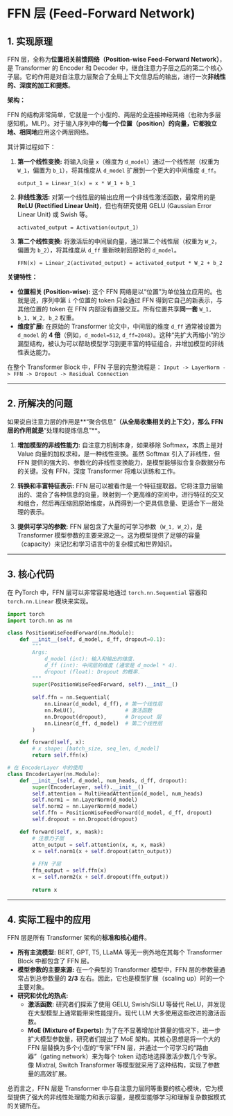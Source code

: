 # FFN 层 (Feed-Forward Network)

## 1. 实现原理

FFN 层，全称为**位置相关前馈网络（Position-wise Feed-Forward Network）**，是 Transformer 的 Encoder 和 Decoder 中，继自注意力子层之后的第二个核心子层。它的作用是对自注意力层聚合了全局上下文信息后的输出，进行一次**非线性的、深度的加工和提炼**。

**架构：**

FFN 的结构非常简单，它就是一个小型的、两层的全连接神经网络（也称为多层感知机，MLP）。对于输入序列中的**每一个位置（position）**的向量，它都**独立地、相同地**应用这个两层网络。

其计算过程如下：

1.  **第一个线性变换:** 将输入向量 `x`（维度为 `d_model`）通过一个线性层（权重为 `W_1`，偏置为 `b_1`），将其维度从 `d_model` 扩展到一个更大的中间维度 `d_ff`。

    `output_1 = Linear_1(x) = x * W_1 + b_1`

2.  **非线性激活:** 对第一个线性层的输出应用一个非线性激活函数，最常用的是 **ReLU (Rectified Linear Unit)**，但也有研究使用 GELU (Gaussian Error Linear Unit) 或 Swish 等。

    `activated_output = Activation(output_1)`

3.  **第二个线性变换:** 将激活后的中间层向量，通过第二个线性层（权重为 `W_2`，偏置为 `b_2`），将其维度从 `d_ff` 重新映射回原始的 `d_model`。

    `FFN(x) = Linear_2(activated_output) = activated_output * W_2 + b_2`

**关键特性：**

*   **位置相关 (Position-wise):** 这个 FFN 网络是以“位置”为单位独立应用的。也就是说，序列中第 `i` 个位置的 token 只会通过 FFN 得到它自己的新表示，与其他位置的 token 在 FFN 内部没有直接交互。所有位置共享**同一套** `W_1, b_1, W_2, b_2` 权重。
*   **维度扩展:** 在原始的 Transformer 论文中，中间层的维度 `d_ff` 通常被设置为 `d_model` 的 **4 倍**（例如，`d_model=512`, `d_ff=2048`）。这种“先扩大再缩小”的沙漏型结构，被认为可以帮助模型学习到更丰富的特征组合，并增加模型的非线性表达能力。

在整个 Transformer Block 中，FFN 子层的完整流程是：
`Input -> LayerNorm -> FFN -> Dropout -> Residual Connection`

---

## 2. 所解决的问题

如果说自注意力层的作用是**“聚合信息”**（从全局收集相关的上下文），那么 FFN 层的作用就是**“处理和提炼信息”**。

1.  **增加模型的非线性能力:** 自注意力机制本身，如果移除 Softmax，本质上是对 Value 向量的加权求和，是一种线性变换。虽然 Softmax 引入了非线性，但 FFN 提供的强大的、参数化的非线性变换能力，是模型能够拟合复杂数据分布的关键。没有 FFN，深度 Transformer 将难以训练和工作。

2.  **转换和丰富特征表示:** FFN 层可以被看作是一个特征提取器。它将注意力层输出的、混合了各种信息的向量，映射到一个更高维的空间中，进行特征的交叉和组合，然后再压缩回原始维度，从而得到一个更具信息量、更适合下一层处理的表示。

3.  **提供可学习的参数:** FFN 层包含了大量的可学习参数（`W_1, W_2`），是 Transformer 模型参数的主要来源之一。这为模型提供了足够的容量（capacity）来记忆和学习语言中的复杂模式和世界知识。

---

## 3. 核心代码

在 PyTorch 中，FFN 层可以非常容易地通过 `torch.nn.Sequential` 容器和 `torch.nn.Linear` 模块来实现。

```python
import torch
import torch.nn as nn

class PositionWiseFeedForward(nn.Module):
    def __init__(self, d_model, d_ff, dropout=0.1):
        """
        Args:
            d_model (int): 输入和输出的维度.
            d_ff (int): 中间层的维度 (通常是 d_model * 4).
            dropout (float): Dropout 的概率.
        """
        super(PositionWiseFeedForward, self).__init__()
        
        self.ffn = nn.Sequential(
            nn.Linear(d_model, d_ff), # 第一个线性层
            nn.ReLU(),                # 激活函数
            nn.Dropout(dropout),      # Dropout 层
            nn.Linear(d_ff, d_model)  # 第二个线性层
        )

    def forward(self, x):
        # x shape: [batch_size, seq_len, d_model]
        return self.ffn(x)

# 在 EncoderLayer 中的使用
class EncoderLayer(nn.Module):
    def __init__(self, d_model, num_heads, d_ff, dropout):
        super(EncoderLayer, self).__init__()
        self.attention = MultiHeadAttention(d_model, num_heads)
        self.norm1 = nn.LayerNorm(d_model)
        self.norm2 = nn.LayerNorm(d_model)
        self.ffn = PositionWiseFeedForward(d_model, d_ff, dropout)
        self.dropout = nn.Dropout(dropout)

    def forward(self, x, mask):
        # 注意力子层
        attn_output = self.attention(x, x, x, mask)
        x = self.norm1(x + self.dropout(attn_output))
        
        # FFN 子层
        ffn_output = self.ffn(x)
        x = self.norm2(x + self.dropout(ffn_output))
        
        return x
```

---

## 4. 实际工程中的应用

FFN 层是所有 Transformer 架构的**标准和核心组件**。

*   **所有主流模型:** BERT, GPT, T5, LLaMA 等无一例外地在其每个 Transformer Block 中都包含了 FFN 层。
*   **模型参数的主要来源:** 在一个典型的 Transformer 模型中，FFN 层的参数量通常占到总参数量的 **2/3** 左右。因此，它也是模型扩展（scaling up）时的一个主要对象。
*   **研究和优化的热点:**
    *   **激活函数:** 研究者们探索了使用 GELU, Swish/SiLU 等替代 ReLU，并发现在大型模型上通常能带来性能提升。现代 LLM 大多使用这些改进的激活函数。
    *   **MoE (Mixture of Experts):** 为了在不显著增加计算量的情况下，进一步扩大模型参数量，研究者们提出了 MoE 架构。其核心思想是将一个大的 FFN 层替换为多个小型的“专家”FFN 层，并通过一个可学习的“路由器”（gating network）来为每个 token 动态地选择激活少数几个专家。像 Mixtral, Switch Transformer 等模型就采用了这种结构，实现了参数量的高效扩展。

总而言之，FFN 层是 Transformer 中与自注意力层同等重要的核心模块，它为模型提供了强大的非线性处理能力和表示容量，是模型能够学习和理解复杂数据模式的关键所在。
